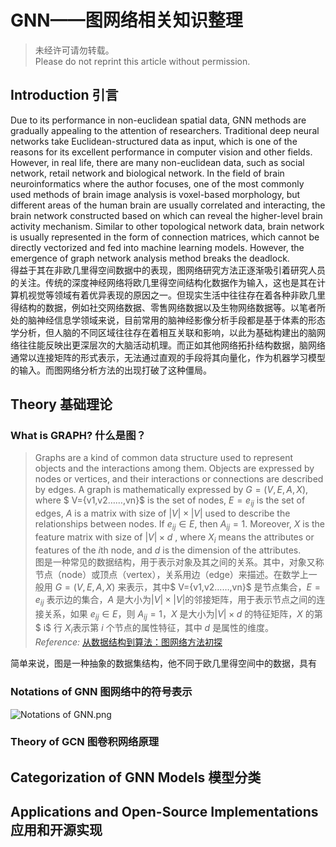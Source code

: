 # GNN——图网络相关知识整理

> 未经许可请勿转载。  
> Please do not reprint this article without permission.

## Introduction 引言

Due to its performance in non-euclidean spatial data, GNN methods are gradually appealing to the attention of researchers. Traditional deep neural networks take Euclidean-structured data as input, which is one of the reasons for its excellent performance in computer vision and other fields. However, in real life, there are many non-euclidean data, such as social network, retail network and biological network. In the field of brain neuroinformatics where the author focuses, one of the most commonly used methods of brain image analysis is voxel-based morphology, but different areas of the human brain are usually correlated and interacting, the brain network constructed based on which can reveal the higher-level brain activity mechanism. Similar to other topological network data, brain network is usually represented in the form of connection matrices, which cannot be directly vectorized and fed into machine learning models. However, the emergence of graph network analysis method breaks the deadlock.  
得益于其在非欧几里得空间数据中的表现，图网络研究方法正逐渐吸引着研究人员的关注。传统的深度神经网络将欧几里得空间结构化数据作为输入，这也是其在计算机视觉等领域有着优异表现的原因之一。但现实生活中往往存在着各种非欧几里得结构的数据，例如社交网络数据、零售网络数据以及生物网络数据等。以笔者所处的脑神经信息学领域来说，目前常用的脑神经影像分析手段都是基于体素的形态学分析，但人脑的不同区域往往存在着相互关联和影响，以此为基础构建出的脑网络往往能反映出更深层次的大脑活动机理。而正如其他网络拓扑结构数据，脑网络通常以连接矩阵的形式表示，无法通过直观的手段将其向量化，作为机器学习模型的输入。而图网络分析方法的出现打破了这种僵局。

## Theory 基础理论

### What is GRAPH? 什么是图？

> Graphs are a kind of common data structure used to represent objects and the interactions among them. Objects are expressed by nodes or vertices, and their interactions or connections are described by edges. A graph is mathematically expressed by $G=(V,E,A,X)$, where $ V=\{v1,v2……,vn\}$ is the set of nodes, $E=e_{ij}$ is the set of edges, $A$ is a matrix with size of $|V|×|V|$ used to describe the relationships between nodes. If $e_{ij}∈E$, then $A_{ij}=1$. Moreover, $X$ is the feature matrix with size of $|V|×d$ , where $X_i$ means the attributes or features of the $i$th node, and $d$ is the dimension of the attributes.  
> 图是一种常见的数据结构，用于表示对象及其之间的关系。其中，对象又称节点（node）或顶点（vertex），关系用边（edge）来描述。在数学上一般用 $G=(V,E,A,X)$ 来表示，其中$ V=\{v1,v2……,vn\}$ 是节点集合，$E=e_{ij}$ 表示边的集合，$A$ 是大小为$|V|×|V|$的邻接矩阵，用于表示节点之间的连接关系，如果 $e_{ij}∈E$，则 $A_{ij}=1$，$X$ 是大小为$|V|×d$ 的特征矩阵，$X$ 的第$ i$ 行 $X_i$表示第 $i$ 个节点的属性特征，其中 $d$ 是属性的维度。  
> *Reference:* [从数据结构到算法：图网络方法初探](https://www.jiqizhixin.com/articles/2019-08-12-9)

简单来说，图是一种抽象的数据集结构，他不同于欧几里得空间中的数据，具有

### Notations of GNN 图网络中的符号表示

![Notations of GNN.png](https://upload-images.jianshu.io/upload_images/13702947-2dd9c2cb8a3ce269.png?imageMogr2/auto-orient/strip%7CimageView2/2/w/1240)

### Theory of GCN 图卷积网络原理

## Categorization of GNN Models 模型分类

## Applications and Open-Source Implementations 应用和开源实现